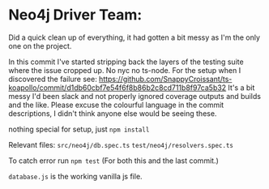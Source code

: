 # Neo4j Driver Team:

Did a quick clean up of everything, it had gotten a bit messy as I'm the only one on the project.

In this commit I've started stripping back the layers of the testing suite where the issue cropped up.
No nyc no ts-node.
For the setup when I discovered the failure see: <https://github.com/SnappyCroissant/ts-koapollo/commit/d1db60cbf7e54f6f8b86b2c8cd711b8f97ca5b32>
It's a bit messy I'd been slack and not properly ignored coverage outputs and builds and the like.
Please excuse the colourful language in the commit descriptions, I didn't think anyone else would be seeing these.

nothing special for setup, just `npm install`

Relevant files:
`src/neo4j/db.spec.ts`
`test/neo4j/resolvers.spec.ts`

To catch error run `npm test` (For both this and the last commit.)

`database.js` is the working vanilla js file.
